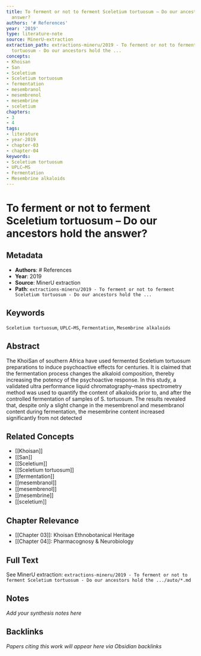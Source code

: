 ```yaml
---
title: To ferment or not to ferment Sceletium tortuosum – Do our ancestors hold the
  answer?
authors: '# References'
year: '2019'
type: literature-note
source: MinerU-extraction
extraction_path: extractions-mineru/2019 - To ferment or not to ferment Sceletium
  tortuosum - Do our ancestors hold the ...
concepts:
- Khoisan
- San
- Sceletium
- Sceletium tortuosum
- fermentation
- mesembranol
- mesembrenol
- mesembrine
- sceletium
chapters:
- 3
- 4
tags:
- literature
- year-2019
- chapter-03
- chapter-04
keywords:
- Sceletium tortuosum
- UPLC–MS
- Fermentation
- Mesembrine alkaloids
---
```


# To ferment or not to ferment Sceletium tortuosum – Do our ancestors hold the answer?

## Metadata

- **Authors**: # References
- **Year**: 2019
- **Source**: MinerU extraction
- **Path**: `extractions-mineru/2019 - To ferment or not to ferment Sceletium tortuosum - Do our ancestors hold the ...`

## Keywords

`Sceletium tortuosum`, `UPLC–MS`, `Fermentation`, `Mesembrine alkaloids`

## Abstract

The KhoiSan of southern Africa have used fermented Sceletium tortuosum preparations to induce psychoactive effects for centuries. It is claimed that the fermentation process changes the alkaloid composition, thereby increasing the potency of the psychoactive response. In this study, a validated ultra performance liquid chromatography–mass spectrometry method was used to quantify the content of alkaloids prior to, and after the controlled fermentation of samples of S. tortuosum. The results revealed that, despite only a slight change in the mesembrenol and mesembranol content during fermentation, the mesembrine content increased significantly from not detected

## Related Concepts

- [[Khoisan]]
- [[San]]
- [[Sceletium]]
- [[Sceletium tortuosum]]
- [[fermentation]]
- [[mesembranol]]
- [[mesembrenol]]
- [[mesembrine]]
- [[sceletium]]

## Chapter Relevance

- [[Chapter 03]]: Khoisan Ethnobotanical Heritage
- [[Chapter 04]]: Pharmacognosy & Neurobiology

## Full Text

See MinerU extraction: `extractions-mineru/2019 - To ferment or not to ferment Sceletium tortuosum - Do our ancestors hold the .../auto/*.md`

## Notes

*Add your synthesis notes here*

## Backlinks

*Papers citing this work will appear here via Obsidian backlinks*
